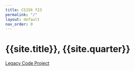 ```yaml
---
title: CS156 f23
permalink: "/"
layout: default
nav_order: 0
---
```


# {{site.title}}, {{site.quarter}}

[Legacy Code Project](https://ucsb-cs156.github.io/f23/lab/project.html)

<!-- 

## Countdown to PR deadline

<iframe width="552" height="284" src="https://w2.countingdownto.com/5160390" frameborder="0"></iframe>

-->
